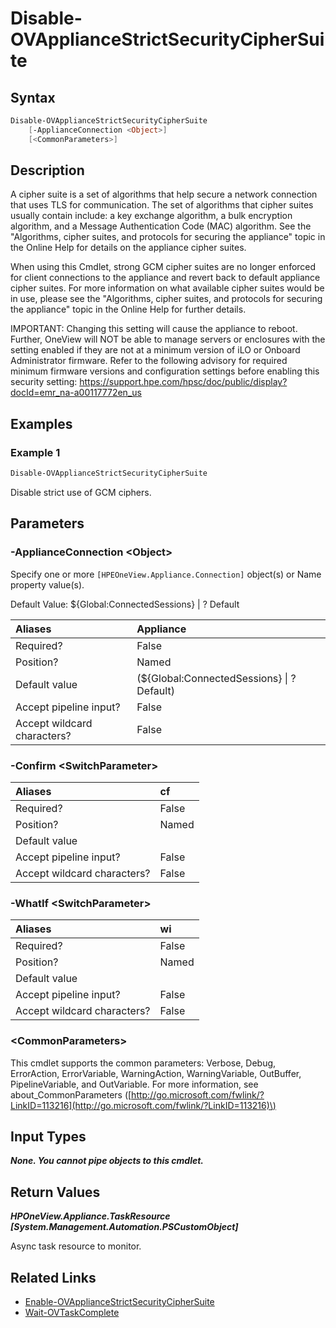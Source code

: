 ﻿---
description: Disable strict use of strong GCM (Galois/Counter Mode) ciphers for an appliance.
---

# Disable-OVApplianceStrictSecurityCipherSuite

## Syntax

```powershell
Disable-OVApplianceStrictSecurityCipherSuite
    [-ApplianceConnection <Object>]
    [<CommonParameters>]
```

## Description

A cipher suite is a set of algorithms that help secure a network connection that uses TLS for communication. The set of algorithms that cipher suites usually contain include: a key exchange algorithm, a bulk encryption algorithm, and a Message Authentication Code (MAC) algorithm.  See the "Algorithms, cipher suites, and protocols for securing the appliance" topic in the Online Help for details on the appliance cipher suites. 

When using this Cmdlet, strong GCM cipher suites are no longer enforced for client connections to the appliance and revert back to default appliance cipher suites.  For more information on what available cipher suites would be in use, please see the "Algorithms, cipher suites, and protocols for securing the appliance" topic in the Online Help for further details.

IMPORTANT: Changing this setting will cause the appliance to reboot. Further, OneView will NOT be able to manage servers or enclosures with the setting enabled if they are not at a minimum version of iLO or Onboard Administrator firmware. Refer to the following advisory for required minimum firmware versions and configuration settings before enabling this security setting: https://support.hpe.com/hpsc/doc/public/display?docId=emr_na-a00117772en_us

## Examples

###  Example 1 

```powershell
Disable-OVApplianceStrictSecurityCipherSuite

```

Disable strict use of GCM ciphers.

## Parameters

### -ApplianceConnection &lt;Object&gt;

Specify one or more `[HPEOneView.Appliance.Connection]` object(s) or Name property value(s).

Default Value: ${Global:ConnectedSessions} | ? Default

| Aliases | Appliance |
| :--- | :--- |
| Required? | False |
| Position? | Named |
| Default value | (${Global:ConnectedSessions} &vert; ? Default) |
| Accept pipeline input? | False |
| Accept wildcard characters? | False |

### -Confirm &lt;SwitchParameter&gt;



| Aliases | cf |
| :--- | :--- |
| Required? | False |
| Position? | Named |
| Default value |  |
| Accept pipeline input? | False |
| Accept wildcard characters? | False |

### -WhatIf &lt;SwitchParameter&gt;



| Aliases | wi |
| :--- | :--- |
| Required? | False |
| Position? | Named |
| Default value |  |
| Accept pipeline input? | False |
| Accept wildcard characters? | False |

### &lt;CommonParameters&gt;

This cmdlet supports the common parameters: Verbose, Debug, ErrorAction, ErrorVariable, WarningAction, WarningVariable, OutBuffer, PipelineVariable, and OutVariable. For more information, see about\_CommonParameters \([http://go.microsoft.com/fwlink/?LinkID=113216](http://go.microsoft.com/fwlink/?LinkID=113216)\)

## Input Types

_**None.  You cannot pipe objects to this cmdlet.**_

## Return Values

_**HPOneView.Appliance.TaskResource [System.Management.Automation.PSCustomObject]**_

Async task resource to monitor.

## Related Links

* [Enable-OVApplianceStrictSecurityCipherSuite](enable-ovappliancestrictsecurityciphersuite.md)
* [Wait-OVTaskComplete](wait-ovtaskcomplete.md)
